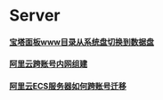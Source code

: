 # Server



#### [宝塔面板www目录从系统盘切换到数据盘](宝塔面板www目录从系统盘切换到数据盘.md) 

#### [阿里云跨账号内网组建](阿里云跨账号内网组建.md) 

#### [阿里云ECS服务器如何跨账号迁移](阿里云ECS服务器如何跨账号迁移.md) 
